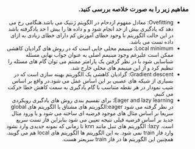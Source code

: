 <div dir="rtl">

  ### مفاهیم زیر را به صورت خلاصه بررسی کنید.
  -	Ovefitting: معادل مفهوم ازدحام در الگویتم ژنتیک می باشد.هنگامی رخ می دهد که یادگیری بیش از حد انجام شود و و داده ها را بیش ا حد یادگرفته باشد در این حالت الگوریتم با وجود خطای آموزش کم دارای خطای زیادی به ازای داده تست می باشد.
  -	Local minimum: مینیمم محلی جایی است که در روش های گرادیان کاهشی ممکن است علیرغم وجود مینیمم اصلی به عنوان جواب نهایی مسئله شناسایی شود با در نظر گرفتن یک پارامتر ممنتم می توان گام های مسئله را تنظیم کرد و از این مینیمم های محلی خارج شد. 
  -	Gradient descent: گرادیان کاهشی یک الگوریتم بهینه سازی است که در بسیاری از شبکه های عصبی بر این اساس عمل می شود.در واقع بر اساس شیب نمودار در هر نقطه متناسب با گام یادگیری به سمت کاهش خطا حرکت می کنیم.
  -	Eager and lazy learning: برای تقسیم بندی روش های یادگیری رویکردی در نظر گرفته می شود
  eager:الگوریتم های مشتاق یا الگوریتم های global سریعا بر اساس مثال های موجود فرضیه ای ساخته می شود و با ورود مثال جدید بر اساس فرضیه قبلی نتیجه تعیین می شود بنابراین فاز تست سریع است.
  lazy: الگوریتم های تنبل مانند knn تا زمانی که نمونه جدیدی وارد نشود وارد فاز train نمی شود. به این الگوریتم ها الگوریتم های local هم می گویند. همچنین این الگوریتم ها در فاز train سریعتر هست. 

 

</div>
